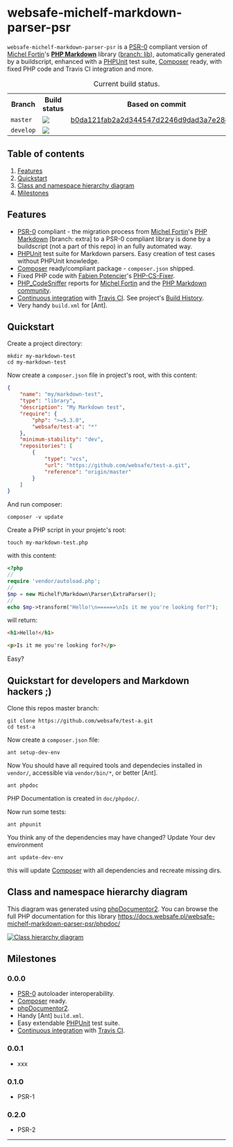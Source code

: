 websafe-michelf-markdown-parser-psr
================================================================================

`websafe-michelf-markdown-parser-psr` is a [PSR-0] compliant version of
[Michel Fortin]'s **[PHP Markdown]** library ([branch: lib]), automatically
generated by a buildscript, enhanced with a [PHPUnit] test suite, [Composer]
ready, with fixed PHP code and Travis CI integration and more.

<table>
  <caption>Current build status.</caption>
  <tr>
    <th>Branch</th>
    <th>Build status</th>
    <th>Based on commit</th>
  </tr>
  <tr>
    <td><code>master</code></td>
    <td>
        <a href="https://travis-ci.org/websafe/test-a/builds/"
            title="branch master"><img
                src="https://travis-ci.org/websafe/test-a.png?branch=master"
            />
        </a>
    </td>
    <td>
        <a href="https://github.com/michelf/php-markdown/commit/b0da121fab2a2d344547d2246d9dad3a7e28e258">b0da121fab2a2d344547d2246d9dad3a7e28e258</a>
    </td>
  </tr>
  <tr>
    <td><code>develop</code></td>
    <td>
        <a href="https://travis-ci.org/websafe/test-a/builds/"
        title="branch develop"><img
            src="https://travis-ci.org/websafe/test-a.png?branch=develop"
        /></a>
    </td>
    <td></td>
  </tr>
</table>



Table of contents
--------------------------------------------------------------------------------

 1. [Features](#features)
 2. [Quickstart](#quickstart)
 5. [Class and namespace hierarchy diagram](#class-and-namespace-hierarchy-diagram)
 6. [Milestones](#milestones)



Features
--------------------------------------------------------------------------------

 + [PSR-0] compliant - the migration process from [Michel Fortin]'s
   [PHP Markdown] [branch: extra] to a PSR-0 compliant library is done by
   a buildscript (not a part of this repo) in an fully automated way.
 + [PHPUnit] test suite for Markdown parsers. Easy creation of test cases
   without PHPUnit knowledge.
 + [Composer] ready/compliant package - `composer.json` shipped.
 + Fixed PHP code with [Fabien Potencier]'s [PHP-CS-Fixer].
 + [PHP_CodeSniffer] reports for [Michel Fortin] and the
   [PHP Markdown community].
 + [Continuous integration] with [Travis CI]. See project's [Build History].
 + Very handy `build.xml` for [Ant].



Quickstart
--------------------------------------------------------------------------------

Create a project directory:

~~~~
mkdir my-markdown-test
cd my-markdown-test
~~~~


Now create a `composer.json` file in project's root, with this content:

~~~~ json
{
    "name": "my/markdown-test",
    "type": "library",
    "description": "My Markdown test",
    "require": {
        "php": ">=5.3.0",
        "websafe/test-a": "*"
    },
    "minimum-stability": "dev",
    "repositories": [
        {
            "type": "vcs",
            "url": "https://github.com/websafe/test-a.git",
            "reference": "origin/master"
        }
    ]
}
~~~~


And run composer:

~~~~
composer -v update
~~~~


Create a PHP script in your projetc's root:

~~~~
touch my-markdown-test.php
~~~~


with this content:

~~~~ php
<?php
//
require 'vendor/autoload.php';
//
$mp = new Michelf\Markdown\Parser\ExtraParser();
//
echo $mp->transform("Hello!\n======\nIs it me you're looking for?");
~~~~


will return:

~~~~ html
<h1>Hello!</h1>

<p>Is it me you're looking for?</p>

~~~~


Easy?



Quickstart for developers and Markdown hackers ;)
--------------------------------------------------------------------------------

Clone this repos master branch:

~~~~
git clone https://github.com/websafe/test-a.git
cd test-a
~~~~


Now create a `composer.json` file:

~~~~
ant setup-dev-env
~~~~


Now You should have all required tools and dependecies installed in `vendor/`,
accessible via `vendor/bin/*`, or better [Ant].

~~~~
ant phpdoc
~~~~

PHP Documentation is created in `doc/phpdoc/`.


Now run some tests:

~~~~
ant phpunit
~~~~


You think any of the dependencies may have changed? Update Your dev environment

~~~~
ant update-dev-env
~~~~

this will update [Composer] with all dependencies and recreate missing dirs.



Class and namespace hierarchy diagram
--------------------------------------------------------------------------------

This diagram was generated using [phpDocumentor2]. You can browse the full
PHP documentation for this library https://docs.websafe.pl/websafe-michelf-markdown-parser-psr/phpdoc/

[![Class hierarchy diagram](https://docs.websafe.pl/websafe-michelf-markdown-parser-psr/phpdoc/classes.svg)](https://docs.websafe.pl/websafe-michelf-markdown-parser-psr/phpdoc/ "PHP documentation")



Milestones
--------------------------------------------------------------------------------


### 0.0.0

 + [PSR-0] autoloader interoperability.
 + [Composer] ready.
 + [phpDocumentor2].
 + Handy [Ant] `build.xml`.
 + Easy extendable [PHPUnit] test suite.
 + [Continuous integration] with [Travis CI].


### 0.0.1

 + xxx


### 0.1.0

 + PSR-1


### 0.2.0

 + PSR-2



--------------------------------------------------------------------------------
[Michel Fortin]: http://michelf.ca/
[PHP Markdown]: https://github.com/michelf/php-markdown/
[branch: lib]: https://github.com/michelf/php-markdown/tree/lib
[PSR-0]: https://github.com/php-fig/fig-standards/blob/master/accepted/PSR-0.md
[PSR-1]: https://github.com/php-fig/fig-standards/blob/master/accepted/PSR-1-basic-coding-standard.md
[PSR-2]: https://github.com/php-fig/fig-standards/blob/master/accepted/PSR-2-coding-style-guide.md
[Continuous integration]: http://en.wikipedia.org/wiki/Continuous_integration
[Travis CI]: https://travis-ci.org/
[Build History]: https://travis-ci.org/websafe/test-a/builds
[PHP Markdown community]: https://github.com/michelf/php-markdown/issues?state=open
[Fabien Potencier]: http://fabien.potencier.org/
[PHP-CS-Fixer]: https://github.com/fabpot/PHP-CS-Fixer
[Sebastian Bergmann]: http://sebastian-bergmann.de/
[PHPUnit]: https://github.com/sebastianbergmann/phpunit
[Composer]: http://getcomposer.org/
[PHP_CodeSniffer]: https://github.com/squizlabs/PHP_CodeSniffer
[phpDocumentor2]: http://www.phpdoc.org/
